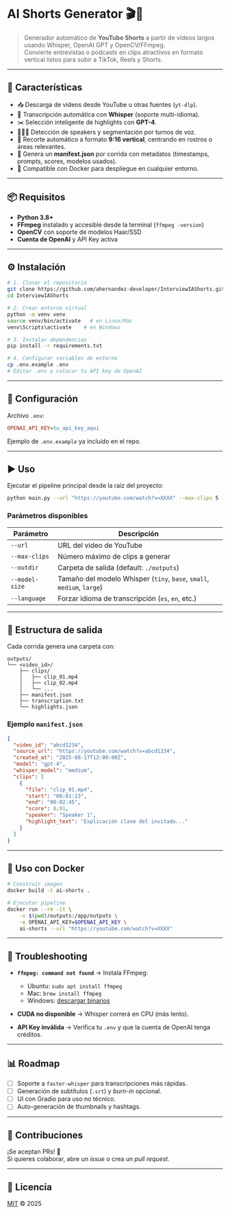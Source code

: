# AI Shorts Generator 🎬🤖

> Generador automático de **YouTube Shorts** a partir de videos largos usando Whisper, OpenAI GPT y OpenCV/FFmpeg.  
Convierte entrevistas o podcasts en clips atractivos en formato vertical listos para subir a TikTok, Reels y Shorts.

---

## 🚀 Características

- 📥 Descarga de videos desde YouTube u otras fuentes (`yt-dlp`).
- 📝 Transcripción automática con **Whisper** (soporte multi-idioma).
- ✂️ Selección inteligente de highlights con **GPT-4**.
- 🧑‍🤝‍🧑 Detección de speakers y segmentación por turnos de voz.
- 🎥 Recorte automático a formato **9:16 vertical**, centrando en rostros o áreas relevantes.
- 📂 Genera un **manifest.json** por corrida con metadatos (timestamps, prompts, scores, modelos usados).
- 🐳 Compatible con Docker para despliegue en cualquier entorno.

---

## 📦 Requisitos

- **Python 3.8+**
- **FFmpeg** instalado y accesible desde la terminal (`ffmpeg -version`)
- **OpenCV** con soporte de modelos Haar/SSD
- **Cuenta de OpenAI** y API Key activa

---

## ⚙️ Instalación

```bash
# 1. Clonar el repositorio
git clone https://github.com/ahernandez-developer/InterviewIAShorts.git
cd InterviewIAShorts

# 2. Crear entorno virtual
python -m venv venv
source venv/bin/activate   # en Linux/Mac
venv\Scripts\activate    # en Windows

# 3. Instalar dependencias
pip install -r requirements.txt

# 4. Configurar variables de entorno
cp .env.example .env
# Editar .env y colocar tu API key de OpenAI
```

---

## 🔑 Configuración

Archivo `.env`:

```ini
OPENAI_API_KEY=tu_api_key_aqui
```

Ejemplo de `.env.example` ya incluido en el repo.

---

## ▶️ Uso

Ejecutar el pipeline principal desde la raíz del proyecto:

```bash
python main.py --url "https://youtube.com/watch?v=XXXX" --max-clips 5 --outdir ./outputs
```

### Parámetros disponibles

| Parámetro       | Descripción |
|-----------------|-------------|
| `--url`         | URL del video de YouTube |
| `--max-clips`   | Número máximo de clips a generar |
| `--outdir`      | Carpeta de salida (default: `./outputs`) |
| `--model-size`  | Tamaño del modelo Whisper (`tiny`, `base`, `small`, `medium`, `large`) |
| `--language`    | Forzar idioma de transcripción (`es`, `en`, etc.) |

---

## 📂 Estructura de salida

Cada corrida genera una carpeta con:

```
outputs/
└── <video_id>/
    ├── clips/
    │   ├── clip_01.mp4
    │   ├── clip_02.mp4
    │   └── ...
    ├── manifest.json
    ├── transcription.txt
    └── highlights.json
```

### Ejemplo `manifest.json`

```json
{
  "video_id": "abcd1234",
  "source_url": "https://youtube.com/watch?v=abcd1234",
  "created_at": "2025-08-17T12:00:00Z",
  "model": "gpt-4",
  "whisper_model": "medium",
  "clips": [
    {
      "file": "clip_01.mp4",
      "start": "00:01:23",
      "end": "00:02:45",
      "score": 0.91,
      "speaker": "Speaker 1",
      "highlight_text": "Explicación clave del invitado..."
    }
  ]
}
```

---

## 🐳 Uso con Docker

```bash
# Construir imagen
docker build -t ai-shorts .

# Ejecutar pipeline
docker run --rm -it \
    -v $(pwd)/outputs:/app/outputs \
    -e OPENAI_API_KEY=$OPENAI_API_KEY \
    ai-shorts --url "https://youtube.com/watch?v=XXXX"
```

---

## 🔧 Troubleshooting

- **`ffmpeg: command not found`** → Instala FFmpeg:  
  - Ubuntu: `sudo apt install ffmpeg`  
  - Mac: `brew install ffmpeg`  
  - Windows: [descargar binarios](https://ffmpeg.org/download.html)

- **CUDA no disponible** → Whisper correrá en CPU (más lento).

- **API Key inválida** → Verifica tu `.env` y que la cuenta de OpenAI tenga créditos.

---

## 📊 Roadmap

- [ ] Soporte a `faster-whisper` para transcripciones más rápidas.
- [ ] Generación de subtítulos (`.srt`) y *burn-in* opcional.
- [ ] UI con Gradio para uso no técnico.
- [ ] Auto-generación de thumbnails y hashtags.

---

## 🤝 Contribuciones

¡Se aceptan PRs! 🙌  
Si quieres colaborar, abre un *issue* o crea un *pull request*.

---

## 📜 Licencia

[MIT](./LICENSE) © 2025
